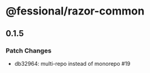 # @fessional/razor-common

## 0.1.5

### Patch Changes

- db32964: multi-repo instead of monorepo #19
